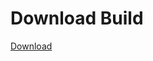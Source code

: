 
# Download Build
[Download](https://github.com/Carmelosmexy1/Zoid-Updated/releases/tag/Download)
          











































































































































